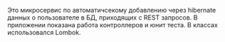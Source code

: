 Это микросервис по автоматичсекому добавлению через hibernate данных о пользователе в БД, приходящих с REST запросов. В приложении показана работа контроллеров и юнит теста. В классах использовался Lombok.
